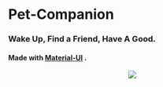 # Pet-Companion

### Wake Up, Find a Friend, Have A Good.

#### Made with <a href="https://material-ui.com/"><u>Material-UI</u></a> .

 <p align="center">
  <img src="https://media0.giphy.com/media/3o7btQ0NH6Kl8CxCfK/giphy.gif" />
</p>
